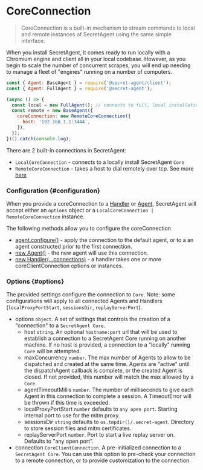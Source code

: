 # CoreConnection

> CoreConnection is a built-in mechanism to stream commands to local and remote instances of SecretAgent using the same simple interface.

When you install SecretAgent, it comes ready to run locally with a Chromium engine and client all in your local codebase. However, as you begin to scale the number of concurrent scrapes, you will end up needing to manage a fleet of "engines" running on a number of computers.

```javascript
const { Agent: BaseAgent } = require('@secret-agent/client');
const { Agent: FullAgent } = require('@secret-agent');

(async () => {
  const local = new FullAgent(); // connects to full, local installation
  const remote = new BaseAgent({
    coreConnection: new RemoteCoreConnection({
      host: '192.168.1.1:3444',
    }),
  });
})().catch(console.log);
```

There are 2 built-in connections in SecretAgent:

- `LocalCoreConnection` - connects to a locally install SecretAgent `Core`
- `RemoteCoreConnection` - takes a host to dial remotely over tcp. See more [here](./remote)


### Configuration {#configuration}

When you provide a coreConnection to a [Handler](../basic-interfaces/handler) or [Agent](../basic-interfaces/agent), SecretAgent will accept either an `options` object or a `LocalCoreConnection | RemoteCoreConnection` instance.

The following methods allow you to configure the coreConnection
- [agent.configure()](../basic-interfaces/agent#configure) - apply the connection to the default agent, or to a an agent constructed prior to the first connection.
- [new Agent()](../basic-interfaces/agent#constructor) - the new agent will use this connection.
- [new Handler(...connections)](../basic-interfaces/handler#constructor) - a handler takes one or more coreClientConnection options or instances.  


### Options {#options}

The provided settings configure the connection to `Core`. Note: some configurations will apply to all connected Agents and Handlers (`localProxyPortStart`, `sessionsDir`, `replayServerPort`).

- options `object`. A set of settings that controls the creation of a "connection" to a `SecretAgent Core`.
  - host `string`. An optional `hostname:port` url that will be used to establish a connection to a SecretAgent Core running on another machine. If no host is provided, a connection to a "locally" running `Core` will be attempted.
  - maxConcurrency `number`. The max number of Agents to allow to be dispatched and created at the same time. Agents are "active" until the dispatchAgent callback is complete, or the created Agent is closed. If not provided, this number will match the max allowed by a `Core`.
  - agentTimeoutMillis `number`. The number of milliseconds to give each Agent in this connection to complete a session. A TimeoutError will be thrown if this time is exceeded.
  - localProxyPortStart `number` defaults to `any open port`. Starting internal port to use for the mitm proxy.
  - sessionsDir `string` defaults to `os.tmpdir()/.secret-agent`. Directory to store session files and mitm certificates.
  - replayServerPort `number`. Port to start a live replay server on. Defaults to "any open port".
- connection `CoreClientConnection`. A pre-initialized connection to a `SecretAgent Core`. You can use this option to pre-check your connection to a remote connection, or to provide customization to the connection.
